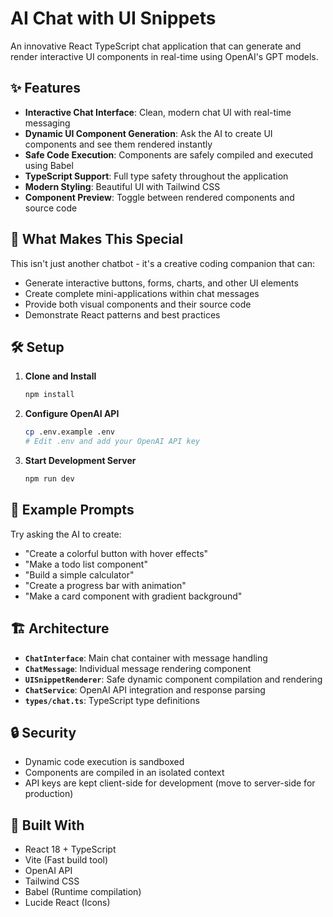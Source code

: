 # AI Chat with UI Snippets

An innovative React TypeScript chat application that can generate and render interactive UI components in real-time using OpenAI's GPT models.

## ✨ Features

- **Interactive Chat Interface**: Clean, modern chat UI with real-time messaging
- **Dynamic UI Component Generation**: Ask the AI to create UI components and see them rendered instantly
- **Safe Code Execution**: Components are safely compiled and executed using Babel
- **TypeScript Support**: Full type safety throughout the application
- **Modern Styling**: Beautiful UI with Tailwind CSS
- **Component Preview**: Toggle between rendered components and source code

## 🚀 What Makes This Special

This isn't just another chatbot - it's a creative coding companion that can:

- Generate interactive buttons, forms, charts, and other UI elements
- Create complete mini-applications within chat messages
- Provide both visual components and their source code
- Demonstrate React patterns and best practices

## 🛠️ Setup

1. **Clone and Install**
   ```bash
   npm install
   ```

2. **Configure OpenAI API**
   ```bash
   cp .env.example .env
   # Edit .env and add your OpenAI API key
   ```

3. **Start Development Server**
   ```bash
   npm run dev
   ```

## 📝 Example Prompts

Try asking the AI to create:

- "Create a colorful button with hover effects"
- "Make a todo list component"
- "Build a simple calculator"
- "Create a progress bar with animation"
- "Make a card component with gradient background"

## 🏗️ Architecture

- **`ChatInterface`**: Main chat container with message handling
- **`ChatMessage`**: Individual message rendering component
- **`UISnippetRenderer`**: Safe dynamic component compilation and rendering
- **`ChatService`**: OpenAI API integration and response parsing
- **`types/chat.ts`**: TypeScript type definitions

## 🔒 Security

- Dynamic code execution is sandboxed
- Components are compiled in an isolated context
- API keys are kept client-side for development (move to server-side for production)

## 🎨 Built With

- React 18 + TypeScript
- Vite (Fast build tool)
- OpenAI API
- Tailwind CSS
- Babel (Runtime compilation)
- Lucide React (Icons)
